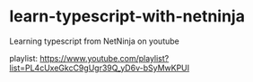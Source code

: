 # learn-typescript-with-netninja
Learning typescript from NetNinja on youtube

playlist: https://www.youtube.com/playlist?list=PL4cUxeGkcC9gUgr39Q_yD6v-bSyMwKPUI
